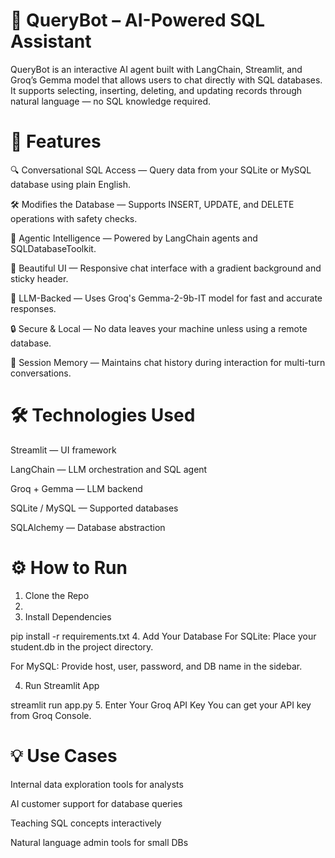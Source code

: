 # 💬 QueryBot – AI-Powered SQL Assistant
QueryBot is an interactive AI agent built with LangChain, Streamlit, and Groq’s Gemma model that allows users to chat directly with SQL databases. It supports selecting, inserting, deleting, and updating records through natural language — no SQL knowledge required.

# 🚀 Features
🔍 Conversational SQL Access — Query data from your SQLite or MySQL database using plain English.

🛠️ Modifies the Database — Supports INSERT, UPDATE, and DELETE operations with safety checks.

🤖 Agentic Intelligence — Powered by LangChain agents and SQLDatabaseToolkit.

🎨 Beautiful UI — Responsive chat interface with a gradient background and sticky header.

🧠 LLM-Backed — Uses Groq's Gemma-2-9b-IT model for fast and accurate responses.

🔒 Secure & Local — No data leaves your machine unless using a remote database.

🔄 Session Memory — Maintains chat history during interaction for multi-turn conversations.

# 🛠️ Technologies Used
Streamlit — UI framework

LangChain — LLM orchestration and SQL agent

Groq + Gemma — LLM backend

SQLite / MySQL — Supported databases

SQLAlchemy — Database abstraction

# ⚙️ How to Run
1. Clone the Repo
2. 
3. Install Dependencies

pip install -r requirements.txt
4. Add Your Database
For SQLite: Place your student.db in the project directory.

For MySQL: Provide host, user, password, and DB name in the sidebar.

4. Run Streamlit App

streamlit run app.py
5. Enter Your Groq API Key
You can get your API key from Groq Console.


# 💡 Use Cases
Internal data exploration tools for analysts

AI customer support for database queries

Teaching SQL concepts interactively

Natural language admin tools for small DBs
